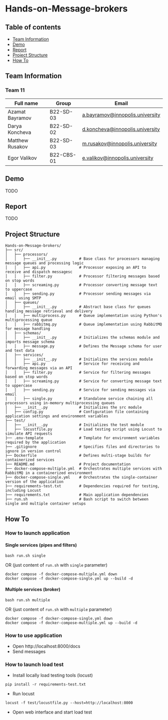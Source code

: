 # Hands-on-Message-brokers

## Table of contents

* [Team Information](#team-information)
* [Demo](#demo)
* [Report](#report)
* [Project Structure](#project-structure)
* [How To](#how-to)

## Team Information

### Team 11

| Full name       | Group     | Email                           |
|-----------------|-----------|---------------------------------|
| Azamat Bayramov | B22-SD-03 | a.bayramov@innopolis.university |
| Darya Koncheva  | B22-SD-02 | d.koncheva@innopolis.university |
| Matthew Rusakov | B22-SD-03 | m.rusakov@innopolis.university  |
| Egor Valikov    | B22-CBS-01| e.valikov@innopolis.university  |

## Demo

TODO

## Report

TODO

## Project Structure

```
Hands-on-Message-brokers/
├── src/
│   ├── processors/
│   │   ├── __init__.py          # Base class for processors managing message queues and processing logic
│   │   ├── api.py               # Processor exposing an API to receive and dispatch messagesc
│   │   ├── filter.py            # Processor filtering messages based on stop words
│   │   ├── screaming.py         # Processor converting message text to uppercase
│   │   ├── sending.py           # Processor sending messages via email using SMTP
│   ├── queues/
│   │   ├── __init__.py          # Abstract base class for queues handling message retrieval and delivery
│   │   ├── multiprocess.py      # Queue implementation using Python's multiprocessing queue
│   │   ├── rabbitmq.py          # Queue implementation using RabbitMQ for message handling
│   ├── schemas/
│   │   ├── __init__.py          # Initializes the schemas module and imports message schema
│   │   ├── message.py           # Defines the Message schema for user and text data
│   ├── services/
│   │   ├── __init__.py          # Initializes the services module
│   │   ├── api.py               # Service for receiving and forwarding messages via an API
│   │   ├── filter.py            # Service for filtering messages based on stop words
│   │   ├── screaming.py         # Service for converting message text to uppercase
│   │   ├── sending.py           # Service for sending messages via email
│   │   ├── single.py            # Standalone service chaining all processors using in-memory multiprocessing queues
│   ├── __init__.py              # Initializes the src module
│   ├── config.py                # Configuration file containing application settings and environment variables
├── test/
│   ├── __init__.py              # Initializes the test module
│   ├── locustfile.py            # Load testing script using Locust to simulate API requests
├── .env-template                # Template for environment variables required by the application
├── .gitignore                   # Specifies files and directories to ignore in version control
├── Dockerfile                   # Defines multi-stage builds for containerized services
├── README.md                    # Project documentation
├── docker-compose-multiple.yml  # Orchestrates multiple services with RabbitMQ in a containerized environment
├── docker-compose-single.yml    # Orchestrates the single-container version of the application
├── requirements-test.txt        # Dependencies required for testing, including Locust
├── requirements.txt             # Main application dependencies
├── run.sh                       # Bash script to switch between single and multiple container setups
```

## How To

### How to launch application

#### Single services (pipes and filters)

```
bash run.sh single
```

OR (just content of `run.sh` with `single` parameter)

```
docker compose -f docker-compose-multiple.yml down
docker compose -f docker-compose-single.yml up --build -d
```

#### Multiple services (broker)

```
bash run.sh multiple
```

OR (just content of `run.sh` with `multiple` parameter)

```
docker compose -f docker-compose-single.yml down
docker compose -f docker-compose-multiple.yml up --build -d
```

### How to use application

- Open http://localhost:8000/docs
- Send messages

### How to launch load test

- Install locally load testing tools (locust)
```
pip install -r requirements-test.txt
```

- Run locust
```
locust -f test/locustfile.py --host=http://localhost:8000
```

- Open web interface and start load test
